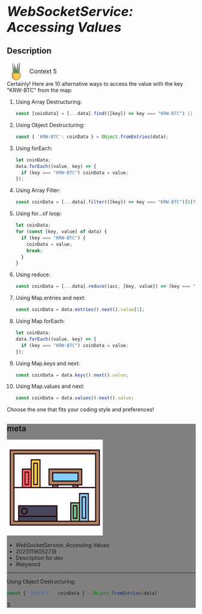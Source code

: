 # **<span style="font-size: 35px; font-style: italic;">WebSocketService: Accessing Values</span>**

## Description




<div style="display: flex; align-items: center; font-size: 16px;"><div><img src="https://raw.githubusercontent.com/d10000usd/WebDocuments/main/public/icon/space/workspace-vector-free-icon-set-36.png" width="50" height="50" style="vertical-align: middle;" /></div><div style="display: inline-block; vertical-align: middle; margin-left: 10px; font-size: 16px;">Context 5</div></div>
Certainly! Here are 10 alternative ways to access the value with the key "KRW-BTC" from the map:

1. Using Array Destructuring:
   ```javascript
   const [coinData] = [...data].find(([key]) => key === "KRW-BTC") || [];
   ```

2. Using Object Destructuring:
   ```javascript
   const { 'KRW-BTC': coinData } = Object.fromEntries(data);
   ```

3. Using forEach:
   ```javascript
   let coinData;
   data.forEach((value, key) => {
     if (key === "KRW-BTC") coinData = value;
   });
   ```

4. Using Array Filter:
   ```javascript
   const coinData = [...data].filter(([key]) => key === "KRW-BTC")[0]?.[1];
   ```

5. Using for...of loop:
   ```javascript
   let coinData;
   for (const [key, value] of data) {
     if (key === "KRW-BTC") {
       coinData = value;
       break;
     }
   }
   ```

6. Using reduce:
   ```javascript
   const coinData = [...data].reduce((acc, [key, value]) => (key === "KRW-BTC" ? value : acc), undefined);
   ```

7. Using Map.entries and next:
   ```javascript
   const coinData = data.entries().next().value[1];
   ```

8. Using Map.forEach:
   ```javascript
   let coinData;
   data.forEach((value, key) => {
     if (key === "KRW-BTC") coinData = value;
   });
   ```

9. Using Map.keys and next:
   ```javascript
   const coinData = data.keys().next().value;
   ```

10. Using Map.values and next:
    ```javascript
    const coinData = data.values().next().value;
    ```

Choose the one that fits your coding style and preferences!







<div style="background-color: grey; ">  

## meta   
![ex_screenshot](https://raw.githubusercontent.com/d10000usd/WebDocuments/main/public/icon/space/workspace-vector-free-icon-set-34.png)  
* WebSocketService: Accessing Values  
* 20231116052718  
* Description for dev  
* #keyword  
****
Using Object Destructuring:
   ```javascript
   const { 'KRW-BTC': coinData } = Object.fromEntries(data);
   ```

3  
</div> 
